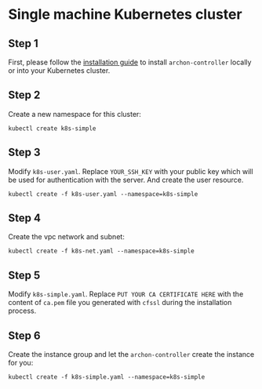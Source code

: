Single machine Kubernetes cluster
=================================

Step 1
------

First, please follow the [installation guide] to install `archon-controller`
locally or into your Kubernetes cluster.


Step 2
------

Create a new namespace for this cluster:

```
kubectl create k8s-simple
```

Step 3
------

Modify `k8s-user.yaml`. Replace `YOUR_SSH_KEY` with your public key which will be
used for authentication with the server. And create the user resource.

```
kubectl create -f k8s-user.yaml --namespace=k8s-simple
```

Step 4
------

Create the vpc network and subnet:

```
kubectl create -f k8s-net.yaml --namespace=k8s-simple
```

Step 5
------

Modify `k8s-simple.yaml`. Replace `PUT YOUR CA CERTIFICATE HERE` with the content of
`ca.pem` file you generated with `cfssl` during the installation process.

Step 6
------

Create the instance group and let the `archon-controller` create the instance for you:

```
kubectl create -f k8s-simple.yaml --namespace=k8s-simple
```

[installation guide]: https://github.com/kubeup/archon/blob/master/docs/installation.md
